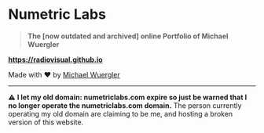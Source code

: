 # Numetric Labs

> **The [now outdated and archived] online Portfolio of Michael Wuergler**

**https://radiovisual.github.io**

Made with :heart: by [Michael Wuergler](https://github.com/radiovisual)

---

:warning: **I let my old domain: numetriclabs.com expire so just be warned that I no longer operate the numetriclabs.com domain.** The person currently operating my old domain are claiming to be me, and  hosting a broken version of this website. 

